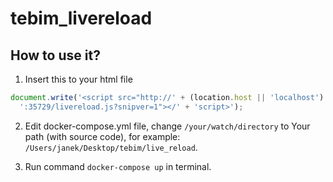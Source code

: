 # tebim_livereload

## How to use it?

1. Insert this to your html file
```javascript 
document.write('<script src="http://' + (location.host || 'localhost').split(':')[0] +
  ':35729/livereload.js?snipver=1"></' + 'script>');
```
2. Edit docker-compose.yml file, change `/your/watch/directory` to Your path (with source code), for example: `/Users/janek/Desktop/tebim/live_reload`.

3. Run command `docker-compose up` in terminal.
  
